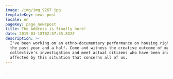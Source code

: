 ```yaml
---
image: /img/img_9267.jpg
templateKey: news-post
locale: en
pageKey: page_newspost
title: The Address is finally here!
date: 2019-03-18T02:57:35.832Z
description: >-
  I've been working on an ethno-documentary performance on housing rights for
  the past year and a half. Come and witness the creative outcome of my
  collective's investigation and meet actual citizens who have been involved and
  affected by this situation that concerns all of us.
---
```



.
